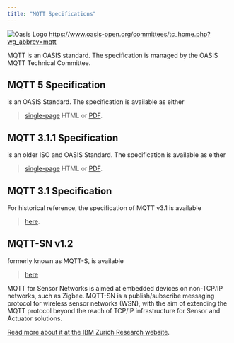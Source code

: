 ```yaml
---
title: "MQTT Specifications"
---
```


![Oasis Logo](../../images/oasis-logo.png)
https://www.oasis-open.org/committees/tc_home.php?wg_abbrev=mqtt

MQTT is an OASIS standard. The specification is managed by the OASIS MQTT Technical Committee.

## MQTT 5 Specification

is an OASIS Standard. The specification is available as either
> [single-page](https://docs.oasis-open.org/mqtt/mqtt/v5.0/mqtt-v5.0.html) HTML or
> [PDF](https://docs.oasis-open.org/mqtt/mqtt/v5.0/mqtt-v5.0.pdf).

## MQTT 3.1.1 Specification

is an older ISO and OASIS Standard. The specification is available as either
> [single-page](http://docs.oasis-open.org/mqtt/mqtt/v3.1.1/os/mqtt-v3.1.1-os.html) HTML or
> [PDF](http://docs.oasis-open.org/mqtt/mqtt/v3.1.1/os/mqtt-v3.1.1-os.pdf).

## MQTT 3.1 Specification

For historical reference, the specification of MQTT v3.1 is available
> [here](https://public.dhe.ibm.com/software/dw/webservices/ws-mqtt/mqtt-v3r1.html).

## MQTT-SN v1.2
formerly known as MQTT-S, is available
> [here](https://www.oasis-open.org/committees/document.php?document_id=66091&wg_abbrev=mqtt)

MQTT for Sensor Networks is aimed at embedded devices on non-TCP/IP networks, such as Zigbee. MQTT-SN is a publish/subscribe messaging protocol for wireless sensor networks (WSN), with the aim of extending the MQTT protocol beyond the reach of TCP/IP infrastructure for Sensor and Actuator solutions.

[Read more about it at the IBM Zurich Research website](http://www.zurich.ibm.com/sys/energy/middleware.html).
